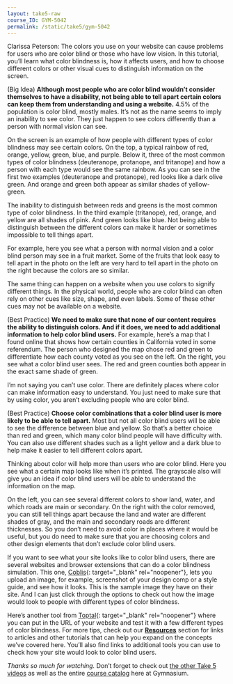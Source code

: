 ```yaml
---
layout: take5-raw
course_ID: GYM-5042
permalink: /static/take5/gym-5042
---
```


Clarissa Peterson: The colors you use on your website can cause problems for users who are color blind or those who have low vision. In this tutorial, you’ll learn what color blindness is, how it affects users, and how to choose different colors or other visual cues to distinguish information on the screen.

(Big Idea) **Although most people who are color blind wouldn’t consider themselves to have a disability, not being able to tell apart certain colors can keep them from understanding and using a website.** 4.5% of the population is color blind, mostly males. It’s not as the name seems to imply an inability to see color. They just happen to see colors differently than a person with normal vision can see.

On the screen is an example of how people with different types of color blindness may see certain colors. On the top, a typical rainbow of red, orange, yellow, green, blue, and purple. Below it, three of the most common types of color blindness (deuteranope, protanope, and tritanope) and how a person with each type would see the same rainbow. As you can see in the first two examples (deuteranope and protanope), red looks like a dark olive green. And orange and green both appear as similar shades of yellow-green.

The inability to distinguish between reds and greens is the most common type of color blindness. In the third example (tritanope), red, orange, and yellow are all shades of pink. And green looks like blue. Not being able to distinguish between the different colors can make it harder or sometimes impossible to tell things apart.

For example, here you see what a person with normal vision and a color blind person may see in a fruit market. Some of the fruits that look easy to tell apart in the photo on the left are very hard to tell apart in the photo on the right because the colors are so similar.

The same thing can happen on a website when you use colors to signify different things. In the physical world, people who are color blind can often rely on other cues like size, shape, and even labels. Some of these other cues may not be available on a website.

(Best Practice) **We need to make sure that none of our content requires the ability to distinguish colors. And if it does, we need to add additional information to help color blind users.** For example, here’s a map that I found online that shows how certain counties in California voted in some referendum. The person who designed the map chose red and green to differentiate how each county voted as you see on the left. On the right, you see what a color blind user sees. The red and green counties both appear in the exact same shade of green.

I’m not saying you can’t use color. There are definitely places where color can make information easy to understand. You just need to make sure that by using color, you aren’t excluding people who are color blind.

(Best Practice) **Choose color combinations that a color blind user is more likely to be able to tell apart.** Most but not all color blind users will be able to see the difference between blue and yellow. So that’s a better choice than red and green, which many color blind people will have difficulty with. You can also use different shades such as a light yellow and a dark blue to help make it easier to tell different colors apart.

Thinking about color will help more than users who are color blind. Here you see what a certain map looks like when it’s printed. The grayscale also will give you an idea if color blind users will be able to understand the information on the map.

On the left, you can see several different colors to show land, water, and which roads are main or secondary. On the right with the color removed, you can still tell things apart because the land and water are different shades of gray, and the main and secondary roads are different thicknesses. So you don’t need to avoid color in places where it would be useful, but you do need to make sure that you are choosing colors and other design elements that don’t exclude color blind users.

If you want to see what your site looks like to color blind users, there are several websites and browser extensions that can do a color blindness simulation. This one, [Coblis][1]{: target="_blank" rel="noopener"}, lets you upload an image, for example, screenshot of your design comp or a style guide, and see how it looks. This is the sample image they have on their site. And I can just click through the options to check out how the image would look to people with different types of color blindness.

Here’s another tool from [Toptal][2]{: target="_blank" rel="noopener"} where you can put in the URL of your website and test it with a few different types of color blindness. For more tips, check out our [**Resources**](#tutorial-resources) section for links to articles and other tutorials that can help you expand on the concepts we’ve covered here. You’ll also find links to additional tools you can use to check how your site would look to color blind users.

*Thanks so much for watching.* Don’t forget to check out [the other Take 5 videos][3] as well as the entire [course catalog][4] here at Gymnasium.

[1]: https://www.color-blindness.com/coblis-color-blindness-simulator/
[2]: https://www.toptal.com/designers/colorfilter
[3]: https://thegymnasium.com/take5
[4]: https://thegymnasium.com/courses
